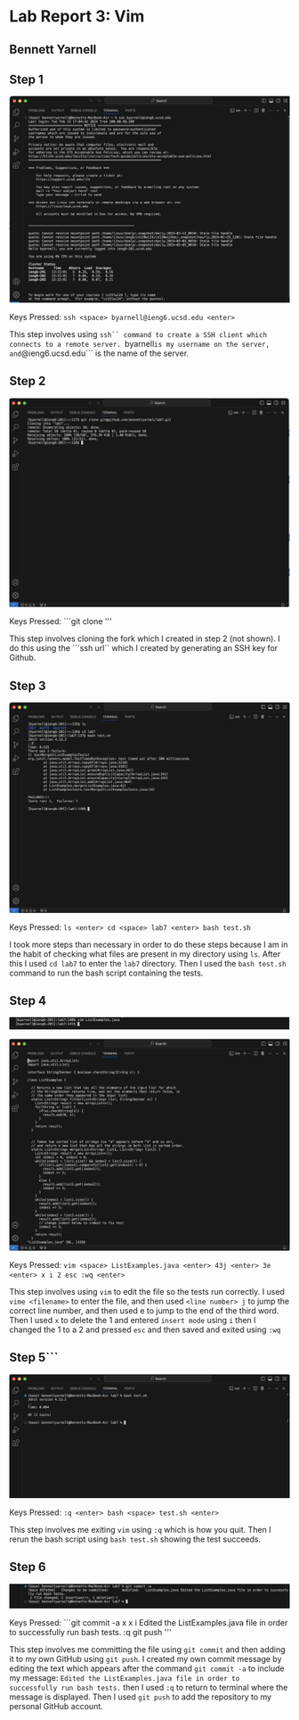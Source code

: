 # Lab Report 3: Vim
## Bennett Yarnell 



## Step 1
![image](Step1.png)

Keys Pressed: ```ssh <space> byarnell@ieng6.ucsd.edu <enter>```

This step involves using ```ssh`` command to create a SSH client which connects to a remote server. ```byarnell``` is my username on the server, and ```@ieng6.ucsd.edu``` is the name of the server.

## Step 2
![image](Step2.png)

Keys Pressed: ```git <space> clone <space> <ctrl c> <ctrv> <enter>'''

This step involves cloning the fork which I created in step 2 (not shown). I do this using the ```ssh url`` which I created by generating an SSH key for Github. 

## Step 3
![image](Step3.png)

Keys Pressed: ```ls <enter> cd <space> lab7 <enter> bash test.sh``` 

I took more steps than necessary in order to do these steps because I am in the habit of checking what files are present in my directory using ```ls```. After this I used ```cd lab7``` to enter the ``lab7`` directory. Then I used the ```bash test.sh``` command to run the bash script containing the tests.

## Step 4
![image](Step4A.png)

![image](Step4BCorrected.png)

Keys Pressed: ```vim <space> ListExamples.java <enter> 43j <enter> 3e <enter> x i 2 esc :wq <enter>```

This step involves using ```vim``` to edit the file so the tests run correctly. I used ```vime <filename>``` to enter the file, and then used ```<line number> j``` to jump the correct line number, and then used <word number> e to jump to the end of the third word. Then I used ```x``` to delete the 1 and entered ```insert mode``` using ```i``` then I changed the 1 to a 2 and pressed ```esc``` and then saved and exited using ``` :wq ```

## Step 5```
![image!](Step5.png)

Keys Pressed: ```:q <enter> bash <space> test.sh <enter>```

This step involves me exiting ```vim``` using ```:q``` which is how you quit. Then I rerun the bash script using ```bash test.sh``` showing the test succeeds. 

## Step 6
![image](Step6.png)

Keys Pressed: ```git <space> commit <space> -a <down> <down> <down> <down> <down> x <down> x <down> i Edited the ListExamples.java file in order to successfully run bash tests. :q git push <enter>'''

This step involves me committing the file using ```git commit``` and then adding it to my own GitHub using ```git push```. I created my own commit message by editing the text which appears after the command ```git commit -a``` to include my message: ```Edited the ListExamples.java file in order to successfully run bash tests.``` then I used ```:q``` to return to terminal where the message is displayed. Then I used ```git push``` to add the repository to my personal GitHub account. 
